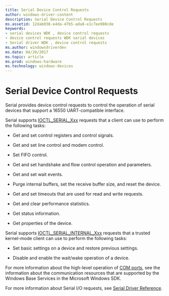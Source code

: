 ```yaml
---
title: Serial Device Control Requests
author: windows-driver-content
description: Serial Device Control Requests
ms.assetid: 12dab038-e4da-47b5-ada8-e1c7ee980cde
keywords:
- serial devices WDK , device control requests
- device control requests WDK serial devices
- Serial driver WDK , device control requests
ms.author: windowsdriverdev
ms.date: 04/20/2017
ms.topic: article
ms.prod: windows-hardware
ms.technology: windows-devices
---
```


# Serial Device Control Requests





Serial provides device control requests to control the operation of serial devices that support a 16550 UART-compatible interface.

Serial supports [IOCTL\_SERIAL\_Xxx](https://msdn.microsoft.com/library/windows/hardware/ff547466) requests that a client can use to perform the following tasks:

-   Get and set control registers and control signals.

-   Get and set line control and modem control.

-   Set FIFO control.

-   Get and set handshake and flow control operation and parameters.

-   Get and set wait events.

-   Purge internal buffers, set the receive buffer size, and reset the device.

-   Get and set timeouts that are used for read and write requests.

-   Get and clear performance statistics.

-   Get status information.

-   Get properties of the device.

Serial supports [IOCTL\_SERIAL\_INTERNAL\_Xxx](https://msdn.microsoft.com/library/windows/hardware/ff547480) requests that a trusted kernel-mode client can use to perform the following tasks:

-   Set basic settings on a device and restore previous settings.

-   Disable and enable the wait/wake operation of a device.

For more information about the high-level operation of [COM ports](configuration-of-com-ports.md), see the information about the communication resources that are supported by the Windows Base Services in the Microsoft Windows SDK.

For more information about Serial I/O requests, see [Serial Driver Reference](https://msdn.microsoft.com/library/windows/hardware/ff547476).

 

 




